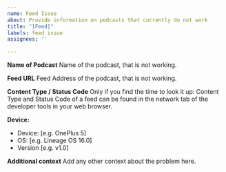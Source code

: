```yaml
---
name: Feed Issue
about: Provide information on podcasts that currently do not work
title: "[Feed]"
labels: feed issue
assignees: ''

---
```


**Name of Podcast**
Name of the podcast, that is not working.

**Feed URL**
Feed Address of the podcast, that is not working.

**Content Type / Status Code**
Only if you find the time to look it up: Content Type and Status Code of a feed can be found in the network tab of the developer tools in your web browser.

**Device:**
 - Device: [e.g. OnePlus 5]
 - OS: [e.g. Lineage OS 16.0]
 - Version [e.g. v1.0]

**Additional context**
Add any other context about the problem here.
